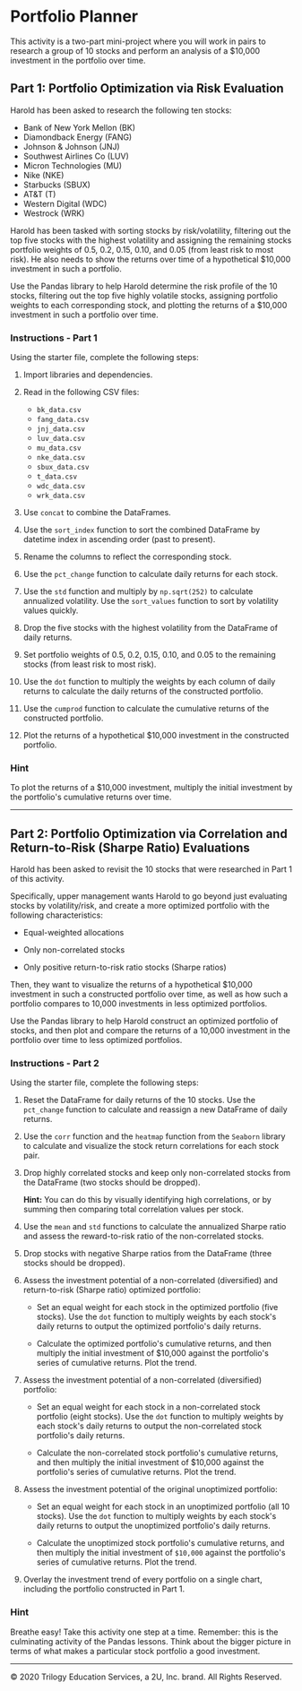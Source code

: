 # Portfolio Planner

This activity is a two-part mini-project where you will work in pairs to research a group of 10 stocks and perform an analysis of a $10,000 investment in the portfolio over time.

## Part 1: Portfolio Optimization via Risk Evaluation

Harold has been asked to research the following ten stocks:

* Bank of New York Mellon (BK)
* Diamondback Energy (FANG)
* Johnson & Johnson (JNJ)
* Southwest Airlines Co (LUV)
* Micron Technologies (MU)
* Nike (NKE)
* Starbucks (SBUX)
* AT&T (T)
* Western Digital (WDC)
* Westrock (WRK)

Harold has been tasked with sorting stocks by risk/volatility, filtering out the top five stocks with the highest volatility and assigning the remaining stocks portfolio weights of 0.5, 0.2, 0.15, 0.10, and 0.05 (from least risk to most risk). He also needs to show the returns over time of a hypothetical $10,000 investment in such a portfolio.

Use the Pandas library to help Harold determine the risk profile of the 10 stocks, filtering out the top five highly volatile stocks, assigning portfolio weights to each corresponding stock, and plotting the returns of a $10,000 investment in such a portfolio over time.

### Instructions - Part 1

Using the starter file, complete the following steps:

1. Import libraries and dependencies.

2. Read in the following CSV files:

    * `bk_data.csv`
    * `fang_data.csv`
    * `jnj_data.csv`
    * `luv_data.csv`
    * `mu_data.csv`
    * `nke_data.csv`
    * `sbux_data.csv`
    * `t_data.csv`
    * `wdc_data.csv`
    * `wrk_data.csv`

3. Use `concat` to combine the DataFrames.

4. Use the `sort_index` function to sort the combined DataFrame by datetime index in ascending order (past to present).

5. Rename the columns to reflect the corresponding stock.

6. Use the `pct_change` function to calculate daily returns for each stock.

7. Use the `std` function and multiply by `np.sqrt(252)` to calculate annualized volatility. Use the `sort_values` function to sort by volatility values quickly.

8. Drop the five stocks with the highest volatility from the DataFrame of daily returns.

9. Set portfolio weights of 0.5, 0.2, 0.15, 0.10, and 0.05 to the remaining stocks (from least risk to most risk).

10. Use the `dot` function to multiply the weights by each column of daily returns to calculate the daily returns of the constructed portfolio.

11. Use the `cumprod` function to calculate the cumulative returns of the constructed portfolio.

12. Plot the returns of a hypothetical $10,000 investment in the constructed portfolio.

### Hint

To plot the returns of a $10,000 investment, multiply the initial investment by the portfolio's cumulative returns over time.

---

## Part 2: Portfolio Optimization via Correlation and Return-to-Risk (Sharpe Ratio) Evaluations

Harold has been asked to revisit the 10 stocks that were researched in Part 1 of this activity.

Specifically, upper management wants Harold to go beyond just evaluating stocks by volatility/risk, and create a more optimized portfolio with the following characteristics:

* Equal-weighted allocations

* Only non-correlated stocks

* Only positive return-to-risk ratio stocks (Sharpe ratios)

Then, they want to visualize the returns of a hypothetical $10,000 investment in such a constructed portfolio over time, as well as how such a portfolio compares to 10,000 investments in less optimized portfolios.

Use the Pandas library to help Harold construct an optimized portfolio of stocks, and then plot and compare the returns of a 10,000 investment in the portfolio over time to less optimized portfolios.

### Instructions - Part 2

Using the starter file, complete the following steps:

1. Reset the DataFrame for daily returns of the 10 stocks. Use the `pct_change` function to calculate and reassign a new DataFrame of daily returns.

2. Use the `corr` function and the `heatmap` function from the `Seaborn` library to calculate and visualize the stock return correlations for each stock pair.

3. Drop highly correlated stocks and keep only non-correlated stocks from the DataFrame (two stocks should be dropped).

    **Hint:** You can do this by visually identifying high correlations, or by summing then comparing total correlation values per stock.

4. Use the `mean` and `std` functions to calculate the annualized Sharpe ratio and assess the reward-to-risk ratio of the non-correlated stocks.

5. Drop stocks with negative Sharpe ratios from the DataFrame (three stocks should be dropped).

6. Assess the investment potential of a non-correlated (diversified) and return-to-risk (Sharpe ratio) optimized portfolio:

    * Set an equal weight for each stock in the optimized portfolio (five stocks). Use the `dot` function to multiply weights by each stock's daily returns to output the optimized portfolio's daily returns.

    * Calculate the optimized portfolio's cumulative returns, and then multiply the initial investment of $10,000 against the portfolio's series of cumulative returns. Plot the trend.

7. Assess the investment potential of a non-correlated (diversified) portfolio:

    * Set an equal weight for each stock in a non-correlated stock portfolio (eight stocks). Use the `dot` function to multiply weights by each stock's daily returns to output the non-correlated stock portfolio's daily returns.

    * Calculate the non-correlated stock portfolio's cumulative returns, and then multiply the initial investment of $10,000 against the portfolio's series of cumulative returns. Plot the trend.

8. Assess the investment potential of the original unoptimized portfolio:

    * Set an equal weight for each stock in an unoptimized portfolio (all 10 stocks). Use the `dot` function to multiply weights by each stock's daily returns to output the unoptimized portfolio's daily returns.

    * Calculate the unoptimized stock portfolio's cumulative returns, and then multiply the initial investment of `$10,000` against the portfolio's series of cumulative returns. Plot the trend.

9. Overlay the investment trend of every portfolio on a single chart, including the portfolio constructed in Part 1.

### Hint

Breathe easy! Take this activity one step at a time. Remember: this is the culminating activity of the Pandas lessons. Think about the bigger picture in terms of what makes a particular stock portfolio a good investment.

---

© 2020 Trilogy Education Services, a 2U, Inc. brand. All Rights Reserved.
